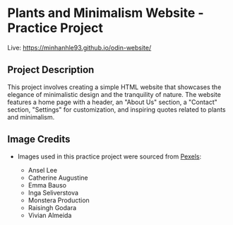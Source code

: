 # Plants and Minimalism Website - Practice Project

Live: https://minhanhle93.github.io/odin-website/

## Project Description

This project involves creating a simple HTML website that showcases the elegance of minimalistic design and the tranquility of nature. The website features a home page with a header, an "About Us" section, a "Contact" section, "Settings" for customization, and inspiring quotes related to plants and minimalism.

## Image Credits

- Images used in this practice project were sourced from [Pexels](https://www.pexels.com):

  - Ansel Lee
  - Catherine Augustine
  - Emma Bauso
  - Inga Seliverstova
  - Monstera Production
  - Raisingh Godara
  - Vivian Almeida